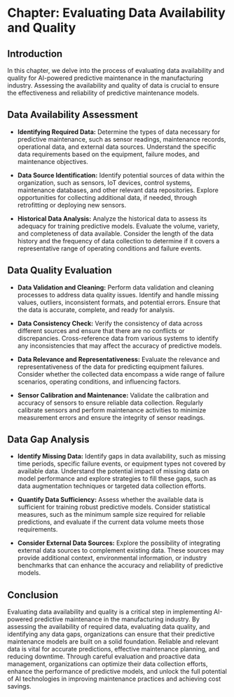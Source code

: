 Chapter: Evaluating Data Availability and Quality
=================================================

Introduction
------------

In this chapter, we delve into the process of evaluating data availability and quality for AI-powered predictive maintenance in the manufacturing industry. Assessing the availability and quality of data is crucial to ensure the effectiveness and reliability of predictive maintenance models.

Data Availability Assessment
----------------------------

* **Identifying Required Data:** Determine the types of data necessary for predictive maintenance, such as sensor readings, maintenance records, operational data, and external data sources. Understand the specific data requirements based on the equipment, failure modes, and maintenance objectives.

* **Data Source Identification:** Identify potential sources of data within the organization, such as sensors, IoT devices, control systems, maintenance databases, and other relevant data repositories. Explore opportunities for collecting additional data, if needed, through retrofitting or deploying new sensors.

* **Historical Data Analysis:** Analyze the historical data to assess its adequacy for training predictive models. Evaluate the volume, variety, and completeness of data available. Consider the length of the data history and the frequency of data collection to determine if it covers a representative range of operating conditions and failure events.

Data Quality Evaluation
-----------------------

* **Data Validation and Cleaning:** Perform data validation and cleaning processes to address data quality issues. Identify and handle missing values, outliers, inconsistent formats, and potential errors. Ensure that the data is accurate, complete, and ready for analysis.

* **Data Consistency Check:** Verify the consistency of data across different sources and ensure that there are no conflicts or discrepancies. Cross-reference data from various systems to identify any inconsistencies that may affect the accuracy of predictive models.

* **Data Relevance and Representativeness:** Evaluate the relevance and representativeness of the data for predicting equipment failures. Consider whether the collected data encompass a wide range of failure scenarios, operating conditions, and influencing factors.

* **Sensor Calibration and Maintenance:** Validate the calibration and accuracy of sensors to ensure reliable data collection. Regularly calibrate sensors and perform maintenance activities to minimize measurement errors and ensure the integrity of sensor readings.

Data Gap Analysis
-----------------

* **Identify Missing Data:** Identify gaps in data availability, such as missing time periods, specific failure events, or equipment types not covered by available data. Understand the potential impact of missing data on model performance and explore strategies to fill these gaps, such as data augmentation techniques or targeted data collection efforts.

* **Quantify Data Sufficiency:** Assess whether the available data is sufficient for training robust predictive models. Consider statistical measures, such as the minimum sample size required for reliable predictions, and evaluate if the current data volume meets those requirements.

* **Consider External Data Sources:** Explore the possibility of integrating external data sources to complement existing data. These sources may provide additional context, environmental information, or industry benchmarks that can enhance the accuracy and reliability of predictive models.

Conclusion
----------

Evaluating data availability and quality is a critical step in implementing AI-powered predictive maintenance in the manufacturing industry. By assessing the availability of required data, evaluating data quality, and identifying any data gaps, organizations can ensure that their predictive maintenance models are built on a solid foundation. Reliable and relevant data is vital for accurate predictions, effective maintenance planning, and reducing downtime. Through careful evaluation and proactive data management, organizations can optimize their data collection efforts, enhance the performance of predictive models, and unlock the full potential of AI technologies in improving maintenance practices and achieving cost savings.
